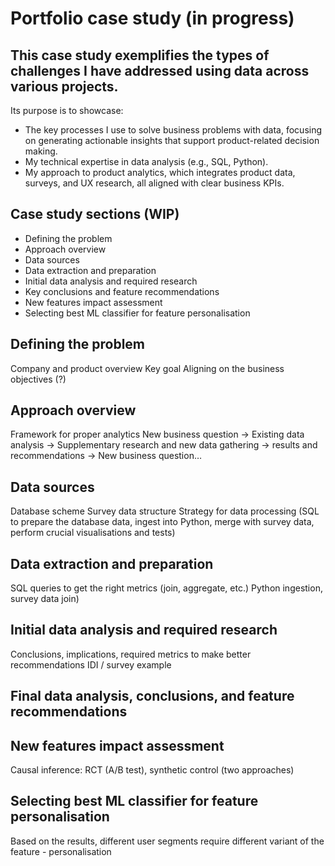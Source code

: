 # Portfolio case study (in progress)

## This case study exemplifies the types of challenges I have addressed using data across various projects.

Its purpose is to showcase:
* The key processes I use to solve business problems with data, focusing on generating actionable insights that support product-related decision making.
* My technical expertise in data analysis (e.g., SQL, Python).
* My approach to product analytics, which integrates product data, surveys, and UX research, all aligned with clear business KPIs.

## Case study sections (WIP)
* Defining the problem
* Approach overview
* Data sources
* Data extraction and preparation
* Initial data analysis and required research
* Key conclusions and feature recommendations
* New features impact assessment
* Selecting best ML classifier for feature personalisation

## Defining the problem
Company and product overview
Key goal
Aligning on the business objectives (?)

## Approach overview
Framework for proper analytics
New business question -> Existing data analysis -> Supplementary research and new data  gathering -> results and recommendations -> New business question…

## Data sources
Database scheme
Survey data structure
Strategy for data processing (SQL to prepare the database data, ingest into Python, merge with survey data, perform crucial visualisations and tests)

## Data extraction and preparation
SQL queries to get the right metrics (join, aggregate, etc.)
Python ingestion, survey data join)

## Initial data analysis and required research
Conclusions, implications, required metrics to make better recommendations
IDI / survey example

## Final data analysis, conclusions, and feature recommendations

## New features impact assessment
Causal inference: RCT (A/B test), synthetic control (two approaches)

## Selecting best ML classifier for feature personalisation
Based on the results, different user segments require different variant of the feature - personalisation
